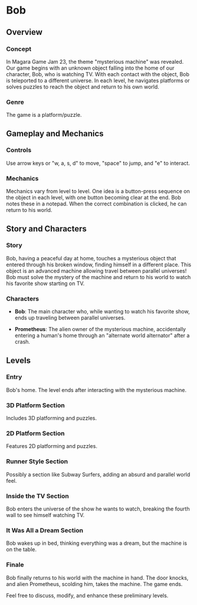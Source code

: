 # Bob

## Overview

### Concept

In Magara Game Jam 23, the theme "mysterious machine" was revealed. Our game begins with an unknown object falling into the home of our character, Bob, who is watching TV. With each contact with the object, Bob is teleported to a different universe. In each level, he navigates platforms or solves puzzles to reach the object and return to his own world.

### Genre

The game is a platform/puzzle.

## Gameplay and Mechanics

### Controls

Use arrow keys or "w, a, s, d" to move, "space" to jump, and "e" to interact.

### Mechanics

Mechanics vary from level to level. One idea is a button-press sequence on the object in each level, with one button becoming clear at the end. Bob notes these in a notepad. When the correct combination is clicked, he can return to his world.

## Story and Characters

### Story

Bob, having a peaceful day at home, touches a mysterious object that entered through his broken window, finding himself in a different place. This object is an advanced machine allowing travel between parallel universes! Bob must solve the mystery of the machine and return to his world to watch his favorite show starting on TV.

### Characters

- **Bob**: The main character who, while wanting to watch his favorite show, ends up traveling between parallel universes.
  
- **Prometheus**: The alien owner of the mysterious machine, accidentally entering a human's home through an "alternate world alternator" after a crash.

## Levels

### Entry

Bob's home. The level ends after interacting with the mysterious machine.

### 3D Platform Section

Includes 3D platforming and puzzles.

### 2D Platform Section

Features 2D platforming and puzzles.

### Runner Style Section

Possibly a section like Subway Surfers, adding an absurd and parallel world feel.

### Inside the TV Section

Bob enters the universe of the show he wants to watch, breaking the fourth wall to see himself watching TV.

### It Was All a Dream Section

Bob wakes up in bed, thinking everything was a dream, but the machine is on the table.

### Finale

Bob finally returns to his world with the machine in hand. The door knocks, and alien Prometheus, scolding him, takes the machine. The game ends.

Feel free to discuss, modify, and enhance these preliminary levels.
